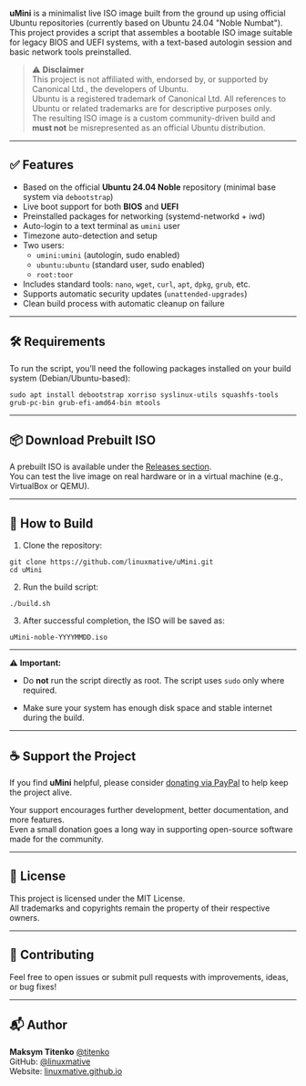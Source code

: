 **uMini** is a minimalist live ISO image built from the ground up using official Ubuntu repositories (currently based on Ubuntu 24.04 "Noble Numbat").  
This project provides a script that assembles a bootable ISO image suitable for legacy BIOS and UEFI systems, with a text-based autologin session and basic network tools preinstalled.

> ⚠️ **Disclaimer**  
> This project is not affiliated with, endorsed by, or supported by Canonical Ltd., the developers of Ubuntu.  
> Ubuntu is a registered trademark of Canonical Ltd. All references to Ubuntu or related trademarks are for descriptive purposes only.  
> The resulting ISO image is a custom community-driven build and **must not** be misrepresented as an official Ubuntu distribution.

---

## ✅ Features

[](https://github.com/linuxmative/uMini-Custom-Ubuntu-Based-Live-ISO-Builder#-features)

- Based on the official **Ubuntu 24.04 Noble** repository (minimal base system via `debootstrap`)
- Live boot support for both **BIOS** and **UEFI**
- Preinstalled packages for networking (systemd-networkd + iwd)
- Auto-login to a text terminal as `umini` user
- Timezone auto-detection and setup
- Two users:
    - `umini:umini` (autologin, sudo enabled)
    - `ubuntu:ubuntu` (standard user, sudo enabled)
    - `root:toor`
- Includes standard tools: `nano`, `wget`, `curl`, `apt`, `dpkg`, `grub`, etc.
- Supports automatic security updates (`unattended-upgrades`)
- Clean build process with automatic cleanup on failure

---

## 🛠 Requirements

[](https://github.com/linuxmative/uMini-Custom-Ubuntu-Based-Live-ISO-Builder#-requirements)

To run the script, you’ll need the following packages installed on your build system (Debian/Ubuntu-based):

```shell
sudo apt install debootstrap xorriso syslinux-utils squashfs-tools grub-pc-bin grub-efi-amd64-bin mtools 
```

---

## 📦 Download Prebuilt ISO

[](https://github.com/linuxmative/uMini-Custom-Ubuntu-Based-Live-ISO-Builder#-download-prebuilt-iso)

A prebuilt ISO is available under the [Releases section](https://github.com/linuxmative/uMini-Custom-Ubuntu-Based-Live-ISO-Builder/releases).  
You can test the live image on real hardware or in a virtual machine (e.g., VirtualBox or QEMU).

---

## 🚀 How to Build

[](https://github.com/linuxmative/uMini-Custom-Ubuntu-Based-Live-ISO-Builder#-how-to-build)

1. Clone the repository:

```shell
git clone https://github.com/linuxmative/uMini.git
cd uMini
```

2. Run the build script:

```shell
./build.sh
```

3. After successful completion, the ISO will be saved as:

```shell
uMini-noble-YYYYMMDD.iso
```

---

⚠️ **Important:**

- Do **not** run the script directly as root. The script uses `sudo` only where required.
    
- Make sure your system has enough disk space and stable internet during the build.
    

---

## ☕ Support the Project

[](https://github.com/linuxmative/uMini-Custom-Ubuntu-Based-Live-ISO-Builder#-support-the-project)

If you find **uMini** helpful, please consider [donating via PayPal](https://www.paypal.com/donate/?hosted_button_id=8P43MJQ2TM7S2) to help keep the project alive.

Your support encourages further development, better documentation, and more features.  
Even a small donation goes a long way in supporting open-source software made for the community.

---

## 📜 License

[](https://github.com/linuxmative/uMini-Custom-Ubuntu-Based-Live-ISO-Builder#-license)

This project is licensed under the MIT License.  
All trademarks and copyrights remain the property of their respective owners.

---

## 🤝 Contributing

[](https://github.com/linuxmative/uMini-Custom-Ubuntu-Based-Live-ISO-Builder#-contributing)

Feel free to open issues or submit pull requests with improvements, ideas, or bug fixes!

---

## 📬 Author

[](https://github.com/linuxmative/uMini-Custom-Ubuntu-Based-Live-ISO-Builder#-author)

**Maksym Titenko** [@titenko](https://github.com/titenko)  
GitHub: [@linuxmative](https://github.com/linuxmative)  
Website: [linuxmative.github.io](https://linuxmative.github.io)